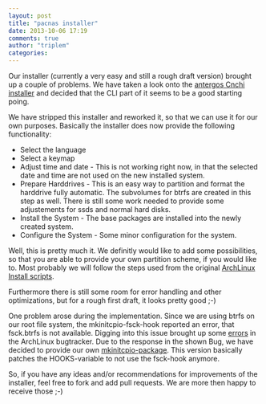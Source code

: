 ```yaml
---
layout: post
title: "pacnas installer"
date: 2013-10-06 17:19
comments: true
author: "triplem"
categories:
---
```


Our installer (currently a very easy and still a rough draft version) brought up
a couple of problems. We have taken a look onto the [antergos Cnchi installer](https://github.com/Antergos/Cnchi)
and decided that the CLI part of it seems to be a good starting poing.

We have stripped this installer and reworked it, so that we can use it for our own
purposes. Basically the installer does now provide the following functionality:

* Select the language
* Select a keymap
* Adjust time and date - This is not working right now, in that the selected
date and time are not used on the new installed system.
* Prepare Harddrives - This is an easy way to partition and format the harddrive
fully automatic. The subvolumes for btrfs are created in this step as well. There
is still some work needed to provide some adjustements for ssds and normal hard disks.
* Install the System - The base packages are installed into the newly created system.
* Configure the System - Some minor configuration for the system.

Well, this is pretty much it. We definitly would like to add some possibilities, so
that you are able to provide your own partition scheme, if you would like to. Most
probably we will follow the steps used from the original
[ArchLinux Install scripts](https://wiki.archlinux.org/index.php/Installation_Guide).

Furthermore there is still some room for error handling and other optimizations, but
for a rough first draft, it looks pretty good ;-)

One problem arose during the implementation. Since we are using btrfs on our root
file system, the mkinitcpio-fsck-hook reported an error, that fsck.btrfs is not
available. Digging into this issue brought up some [errors](https://bugs.archlinux.org/task/37203)
in the ArchLinux bugtracker. Due to the response in the shown Bug, we have decided
to provide our own [mkinitcpio-package](https://github.com/pacNAS/pkgbuilds/tree/master/core/mkinitcpio).
This version basically patches the HOOKS-variable to not use the fsck-hook anymore.

So, if you have any ideas and/or recommendations for improvements of the installer,
feel free to fork and add pull requests. We are more then happy to receive those ;-)

